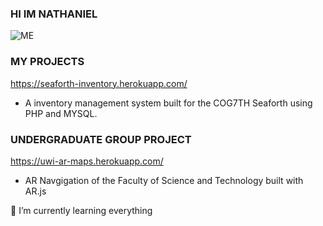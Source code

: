 ### HI IM NATHANIEL
![ME](image.jpg)
### MY PROJECTS
https://seaforth-inventory.herokuapp.com/
- A inventory management system built for the COG7TH Seaforth using PHP and MYSQL.

### UNDERGRADUATE GROUP PROJECT
https://uwi-ar-maps.herokuapp.com/
- AR Navgigation of the Faculty of Science and Technology built with AR.js

🌱 I’m currently learning everything
<!--
**bedassie-n/bedassie-n** is a ✨ _special_ ✨ repository because its `README.md` (this file) appears on your GitHub profile.

Here are some ideas to get you started:

- 🔭 I’m currently working on ...
- 🌱 I’m currently learning ...
- 👯 I’m looking to collaborate on ...
- 🤔 I’m looking for help with ...
- 💬 Ask me about ...
- 📫 How to reach me: ...
- 😄 Pronouns: ...
- ⚡ Fun fact: ...
-->
